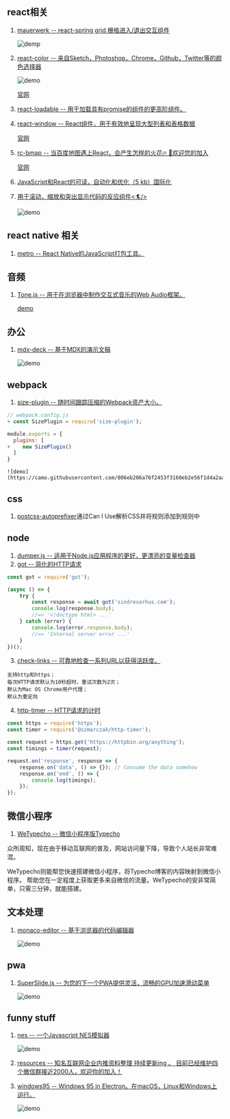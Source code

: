 ## react相关
1. [mauerwerk -- react-spring grid 栅格进入/退出交互组件](https://github.com/drcmda/mauerwerk)

    ![demp](https://github.com/drcmda/mauerwerk/raw/master/assets/grid.gif)
2. [react-color -- 来自Sketch，Photoshop，Chrome，Github，Twitter等的颜色选择器](https://github.com/casesandberg/react-color)

    ![demo](https://camo.githubusercontent.com/cf6a12e93cfa2e84b49f1cc4343f5f509c5ff54c/68747470733a2f2f6d656469612e67697068792e636f6d2f6d656469612f32364666676754353371453330344377452f67697068792e676966)

    [官网](http://casesandberg.github.io/react-color/)
3. [react-loadable -- 用于加载具有promise的组件的更高阶组件。](https://github.com/jamiebuilds/react-loadable)
4. [react-window -- React组件，用于有效地呈现大型列表和表格数据](https://github.com/bvaughn/react-window)

    [官网](https://react-window.now.sh/#/examples/list/fixed-size)
5. [rc-bmap -- 当百度地图遇上React，会产生怎样的火花🔥 🎉欢迎您的加入](https://github.com/jser-club/rc-bmap)

	[官网](https://bmap.jser-club.com/)
6. [JavaScript和React的可读，自动化和优化（5 kb）国际化](https://github.com/lingui/js-lingui)
7. [用于滚动，缩放和突出显示代码的反应组件<🏄/>](https://github.com/pomber/code-surfer)

	![demo](https://raw.githubusercontent.com/pomber/code-surfer/master/other/sample.gif)
## react native 相关
1. [metro -- React Native的JavaScript打包工具。](https://github.com/facebook/metro)
## 音频
1. [Tone.js -- 用于在浏览器中制作交互式音乐的Web Audio框架。](https://github.com/Tonejs/Tone.js)

    [demo](https://tonejs.github.io/demos)
## 办公
1. [mdx-deck -- 基于MDX的演示文稿](https://github.com/jxnblk/mdx-deck)

    ![demo](https://camo.githubusercontent.com/c12c8d143a3509f9aa6fde5629ea0c7f78e68437/68747470733a2f2f73332e616d617a6f6e6177732e636f6d2f6a786e626c6b2f6d64782d6465636b2e676966)
## webpack
1. [size-plugin -- 随时间跟踪压缩的Webpack资产大小。](https://github.com/GoogleChromeLabs/size-plugin)
```js
// webpack.config.js
+ const SizePlugin = require('size-plugin');

module.exports = {
  plugins: [
+    new SizePlugin()
  ]
}
```
	![demo](https://camo.githubusercontent.com/806eb206a76f2453f3160eb2e56f1d4a2aaa589f/68747470733a2f2f692e696d6775722e636f6d2f33625742724a6d2e706e67)
## css
1. [postcss-autoprefixer](https://github.com/postcss/autoprefixer)通过Can I Use解析CSS并将规则添加到规则中
## node
1. [dumper.js -- 适用于Node.js应用程序的更好，更漂亮的变量检查器](https://github.com/zeeshanu/dumper.js)
2. [got -- 简化的HTTP请求](https://github.com/sindresorhus/got)
```js
const got = require('got');

(async () => {
	try {
		const response = await got('sindresorhus.com');
		console.log(response.body);
		//=> '<!doctype html> ...'
	} catch (error) {
		console.log(error.response.body);
		//=> 'Internal server error ...'
	}
})();
```
3. [check-links -- 可靠地检查一系列URL以获得活跃度。](https://github.com/transitive-bullshit/check-links)
```
支持http和https；
每次HTTP请求默认为10秒超时，重试次数为2次；
默认为Mac OS Chrome用户代理；
默认为重定向
```
4. [http-timer -- HTTP请求的计时](https://github.com/szmarczak/http-timer)
```js
const https = require('https');
const timer = require('@szmarczak/http-timer');

const request = https.get('https://httpbin.org/anything');
const timings = timer(request);

request.on('response', response => {
	response.on('data', () => {}); // Consume the data somehow
	response.on('end', () => {
		console.log(timings);
	});
});
```
## 微信小程序
1. [WeTypecho -- 微信小程序版Typecho ](https://github.com/MingliangLu/WeTypecho)

众所周知，现在由于移动互联网的普及，网站访问量下降，导致个人站长非常难混。

WeTypecho则能帮您快速搭建微信小程序，将Typecho博客的内容映射到微信小程序。 帮助您在一定程度上获取更多来自微信的流量。WeTypecho的安非常简单，只需三分钟，就能搭建。

## 文本处理
1. [monaco-editor -- 基于浏览器的代码编辑器](https://github.com/Microsoft/monaco-editor)

	![demo](https://cloud.githubusercontent.com/assets/5047891/19600675/5eaae9e6-97a6-11e6-97ad-93903167d8ba.png)
## pwa
1. [SuperSlide.js -- 为您的下一个PWA提供灵活，流畅的GPU加速滑动菜单](https://github.com/osrec/SuperSlide.js)

	![demo](https://github.com/osrec/SuperSlide.js/raw/master/gifs/demo.gif)
## funny stuff
1. [nes -- 一个Javascript NES模拟器](https://github.com/fredericcambon/nes)

    ![demo](https://camo.githubusercontent.com/7545e51acb21557e1a37856f45ab7f01da83d4e0/68747470733a2f2f692e696d6775722e636f6d2f7a6d39626a474e6c2e706e67)
2. [resources -- 知名互联网企业内推资料整理 持续更新ing 。 目前已经维护四个微信群接近2000人，欢迎你的加入！](https://github.com/BestDingSheng/resources)
3. [windows95 -- Windows 95 in Electron。在macOS，Linux和Windows上运行。](https://github.com/felixrieseberg/windows95)

	![demo](https://user-images.githubusercontent.com/1426799/44532591-4ceb3680-a6a8-11e8-8c2c-bc29f3bfdef7.png)